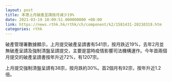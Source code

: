 ```yaml
---
layout: post
title: 本港上月破產呈請按月減少19%
date: 2021-03-19 10:09:51.000000000 +08:00
link: https://news.rthk.hk/rthk/ch/component/k2/1581431-20210319.htm
categories: rthk
---
```


破產管理署數據顯示，上月提交破產呈請書有541宗，按月跌近19%，去年2月並無破產呈請及強制清盤呈請提交，主要是當時疫情影響司法機構運作。今年首兩個月提交的破產呈請書按年升近72%，有1207宗。

上月提交強制清盤呈請有38宗，按月跌約30%。首2個月有92宗，按年升近1.2倍。
